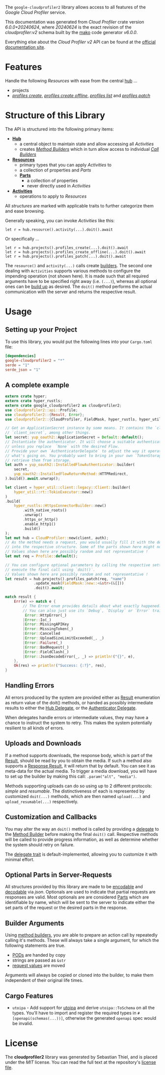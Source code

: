 <!---
DO NOT EDIT !
This file was generated automatically from 'src/generator/templates/api/README.md.mako'
DO NOT EDIT !
-->
The `google-cloudprofiler2` library allows access to all features of the *Google Cloud Profiler* service.

This documentation was generated from *Cloud Profiler* crate version *6.0.0+20240624*, where *20240624* is the exact revision of the *cloudprofiler:v2* schema built by the [mako](http://www.makotemplates.org/) code generator *v6.0.0*.

Everything else about the *Cloud Profiler* *v2* API can be found at the
[official documentation site](https://cloud.google.com/profiler/).
# Features

Handle the following *Resources* with ease from the central [hub](https://docs.rs/google-cloudprofiler2/6.0.0+20240624/google_cloudprofiler2/CloudProfiler) ...

* projects
 * [*profiles create*](https://docs.rs/google-cloudprofiler2/6.0.0+20240624/google_cloudprofiler2/api::ProjectProfileCreateCall), [*profiles create offline*](https://docs.rs/google-cloudprofiler2/6.0.0+20240624/google_cloudprofiler2/api::ProjectProfileCreateOfflineCall), [*profiles list*](https://docs.rs/google-cloudprofiler2/6.0.0+20240624/google_cloudprofiler2/api::ProjectProfileListCall) and [*profiles patch*](https://docs.rs/google-cloudprofiler2/6.0.0+20240624/google_cloudprofiler2/api::ProjectProfilePatchCall)




# Structure of this Library

The API is structured into the following primary items:

* **[Hub](https://docs.rs/google-cloudprofiler2/6.0.0+20240624/google_cloudprofiler2/CloudProfiler)**
    * a central object to maintain state and allow accessing all *Activities*
    * creates [*Method Builders*](https://docs.rs/google-cloudprofiler2/6.0.0+20240624/google_cloudprofiler2/common::MethodsBuilder) which in turn
      allow access to individual [*Call Builders*](https://docs.rs/google-cloudprofiler2/6.0.0+20240624/google_cloudprofiler2/common::CallBuilder)
* **[Resources](https://docs.rs/google-cloudprofiler2/6.0.0+20240624/google_cloudprofiler2/common::Resource)**
    * primary types that you can apply *Activities* to
    * a collection of properties and *Parts*
    * **[Parts](https://docs.rs/google-cloudprofiler2/6.0.0+20240624/google_cloudprofiler2/common::Part)**
        * a collection of properties
        * never directly used in *Activities*
* **[Activities](https://docs.rs/google-cloudprofiler2/6.0.0+20240624/google_cloudprofiler2/common::CallBuilder)**
    * operations to apply to *Resources*

All *structures* are marked with applicable traits to further categorize them and ease browsing.

Generally speaking, you can invoke *Activities* like this:

```Rust,ignore
let r = hub.resource().activity(...).doit().await
```

Or specifically ...

```ignore
let r = hub.projects().profiles_create(...).doit().await
let r = hub.projects().profiles_create_offline(...).doit().await
let r = hub.projects().profiles_patch(...).doit().await
```

The `resource()` and `activity(...)` calls create [builders][builder-pattern]. The second one dealing with `Activities`
supports various methods to configure the impending operation (not shown here). It is made such that all required arguments have to be
specified right away (i.e. `(...)`), whereas all optional ones can be [build up][builder-pattern] as desired.
The `doit()` method performs the actual communication with the server and returns the respective result.

# Usage

## Setting up your Project

To use this library, you would put the following lines into your `Cargo.toml` file:

```toml
[dependencies]
google-cloudprofiler2 = "*"
serde = "1"
serde_json = "1"
```

## A complete example

```Rust
extern crate hyper;
extern crate hyper_rustls;
extern crate google_cloudprofiler2 as cloudprofiler2;
use cloudprofiler2::api::Profile;
use cloudprofiler2::{Result, Error};
use cloudprofiler2::{CloudProfiler, FieldMask, hyper_rustls, hyper_util, yup_oauth2};

// Get an ApplicationSecret instance by some means. It contains the `client_id` and
// `client_secret`, among other things.
let secret: yup_oauth2::ApplicationSecret = Default::default();
// Instantiate the authenticator. It will choose a suitable authentication flow for you,
// unless you replace  `None` with the desired Flow.
// Provide your own `AuthenticatorDelegate` to adjust the way it operates and get feedback about
// what's going on. You probably want to bring in your own `TokenStorage` to persist tokens and
// retrieve them from storage.
let auth = yup_oauth2::InstalledFlowAuthenticator::builder(
    secret,
    yup_oauth2::InstalledFlowReturnMethod::HTTPRedirect,
).build().await.unwrap();

let client = hyper_util::client::legacy::Client::builder(
    hyper_util::rt::TokioExecutor::new()
)
.build(
    hyper_rustls::HttpsConnectorBuilder::new()
        .with_native_roots()
        .unwrap()
        .https_or_http()
        .enable_http1()
        .build()
);
let mut hub = CloudProfiler::new(client, auth);
// As the method needs a request, you would usually fill it with the desired information
// into the respective structure. Some of the parts shown here might not be applicable !
// Values shown here are possibly random and not representative !
let mut req = Profile::default();

// You can configure optional parameters by calling the respective setters at will, and
// execute the final call using `doit()`.
// Values shown here are possibly random and not representative !
let result = hub.projects().profiles_patch(req, "name")
             .update_mask(FieldMask::new::<&str>(&[]))
             .doit().await;

match result {
    Err(e) => match e {
        // The Error enum provides details about what exactly happened.
        // You can also just use its `Debug`, `Display` or `Error` traits
         Error::HttpError(_)
        |Error::Io(_)
        |Error::MissingAPIKey
        |Error::MissingToken(_)
        |Error::Cancelled
        |Error::UploadSizeLimitExceeded(_, _)
        |Error::Failure(_)
        |Error::BadRequest(_)
        |Error::FieldClash(_)
        |Error::JsonDecodeError(_, _) => println!("{}", e),
    },
    Ok(res) => println!("Success: {:?}", res),
}

```
## Handling Errors

All errors produced by the system are provided either as [Result](https://docs.rs/google-cloudprofiler2/6.0.0+20240624/google_cloudprofiler2/common::Result) enumeration as return value of
the doit() methods, or handed as possibly intermediate results to either the
[Hub Delegate](https://docs.rs/google-cloudprofiler2/6.0.0+20240624/google_cloudprofiler2/common::Delegate), or the [Authenticator Delegate](https://docs.rs/yup-oauth2/*/yup_oauth2/trait.AuthenticatorDelegate.html).

When delegates handle errors or intermediate values, they may have a chance to instruct the system to retry. This
makes the system potentially resilient to all kinds of errors.

## Uploads and Downloads
If a method supports downloads, the response body, which is part of the [Result](https://docs.rs/google-cloudprofiler2/6.0.0+20240624/google_cloudprofiler2/common::Result), should be
read by you to obtain the media.
If such a method also supports a [Response Result](https://docs.rs/google-cloudprofiler2/6.0.0+20240624/google_cloudprofiler2/common::ResponseResult), it will return that by default.
You can see it as meta-data for the actual media. To trigger a media download, you will have to set up the builder by making
this call: `.param("alt", "media")`.

Methods supporting uploads can do so using up to 2 different protocols:
*simple* and *resumable*. The distinctiveness of each is represented by customized
`doit(...)` methods, which are then named `upload(...)` and `upload_resumable(...)` respectively.

## Customization and Callbacks

You may alter the way an `doit()` method is called by providing a [delegate](https://docs.rs/google-cloudprofiler2/6.0.0+20240624/google_cloudprofiler2/common::Delegate) to the
[Method Builder](https://docs.rs/google-cloudprofiler2/6.0.0+20240624/google_cloudprofiler2/common::CallBuilder) before making the final `doit()` call.
Respective methods will be called to provide progress information, as well as determine whether the system should
retry on failure.

The [delegate trait](https://docs.rs/google-cloudprofiler2/6.0.0+20240624/google_cloudprofiler2/common::Delegate) is default-implemented, allowing you to customize it with minimal effort.

## Optional Parts in Server-Requests

All structures provided by this library are made to be [encodable](https://docs.rs/google-cloudprofiler2/6.0.0+20240624/google_cloudprofiler2/common::RequestValue) and
[decodable](https://docs.rs/google-cloudprofiler2/6.0.0+20240624/google_cloudprofiler2/common::ResponseResult) via *json*. Optionals are used to indicate that partial requests are responses
are valid.
Most optionals are are considered [Parts](https://docs.rs/google-cloudprofiler2/6.0.0+20240624/google_cloudprofiler2/common::Part) which are identifiable by name, which will be sent to
the server to indicate either the set parts of the request or the desired parts in the response.

## Builder Arguments

Using [method builders](https://docs.rs/google-cloudprofiler2/6.0.0+20240624/google_cloudprofiler2/common::CallBuilder), you are able to prepare an action call by repeatedly calling it's methods.
These will always take a single argument, for which the following statements are true.

* [PODs][wiki-pod] are handed by copy
* strings are passed as `&str`
* [request values](https://docs.rs/google-cloudprofiler2/6.0.0+20240624/google_cloudprofiler2/common::RequestValue) are moved

Arguments will always be copied or cloned into the builder, to make them independent of their original life times.

[wiki-pod]: http://en.wikipedia.org/wiki/Plain_old_data_structure
[builder-pattern]: http://en.wikipedia.org/wiki/Builder_pattern
[google-go-api]: https://github.com/google/google-api-go-client

## Cargo Features

* `utoipa` - Add support for [utoipa](https://crates.io/crates/utoipa) and derive `utoipa::ToSchema` on all
the types. You'll have to import and register the required types in `#[openapi(schemas(...))]`, otherwise the
generated `openapi` spec would be invalid.


# License
The **cloudprofiler2** library was generated by Sebastian Thiel, and is placed
under the *MIT* license.
You can read the full text at the repository's [license file][repo-license].

[repo-license]: https://github.com/Byron/google-apis-rsblob/main/LICENSE.md

